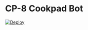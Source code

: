 # CP-8 Cookpad Bot

[![Deploy](https://www.herokucdn.com/deploy/button.svg)](https://heroku.com/deploy)
